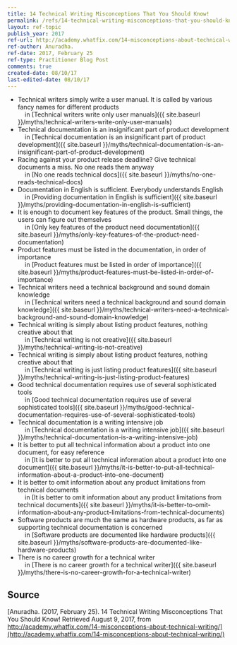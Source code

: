 ```yaml
---
title: 14 Technical Writing Misconceptions That You Should Know!
permalink: /refs/14-technical-writing-misconceptions-that-you-should-know
layout: ref-topic
publish_year: 2017
ref-url: http://academy.whatfix.com/14-misconceptions-about-technical-writing/
ref-author: Anuradha.
ref-date: 2017, February 25
ref-type: Practitioner Blog Post
comments: true
created-date: 08/10/17
last-edited-date: 08/10/17
---
```


* Technical writers simply write a user manual. It is called by various fancy names for different products<br />&nbsp;&nbsp;&nbsp;&nbsp;in [Technical writers write only user manuals]({{ site.baseurl }}/myths/technical-writers-write-only-user-manuals)
* Technical documentation is an insignificant part of product development<br />&nbsp;&nbsp;&nbsp;&nbsp;in [Technical documentation is an insignificant part of product development]({{ site.baseurl }}/myths/technical-documentation-is-an-insignificant-part-of-product-development)
* Racing against your product release deadline? Give technical documents a miss. No one reads them anyway<br />&nbsp;&nbsp;&nbsp;&nbsp;in [No one reads technical docs]({{ site.baseurl }}/myths/no-one-reads-technical-docs)
* Documentation in English is sufficient. Everybody understands English<br />&nbsp;&nbsp;&nbsp;&nbsp;in [Providing documentation in English is sufficient]({{ site.baseurl }}/myths/providing-documentation-in-english-is-sufficient)
* It is enough to document key features of the product. Small things, the users can figure out themselves<br />&nbsp;&nbsp;&nbsp;&nbsp;in [Only key features of the product need documentation]({{ site.baseurl }}/myths/only-key-features-of-the-product-need-documentation)
* Product features must be listed in the documentation, in order of importance<br />&nbsp;&nbsp;&nbsp;&nbsp;in [Product features must be listed in order of importance]({{ site.baseurl }}/myths/product-features-must-be-listed-in-order-of-importance)
* Technical writers need a technical background and sound domain knowledge<br />&nbsp;&nbsp;&nbsp;&nbsp;in [Technical writers need a technical background and sound domain knowledge]({{ site.baseurl }}/myths/technical-writers-need-a-technical-background-and-sound-domain-knowledge)
* Technical writing is simply about listing product features, nothing creative about that<br />&nbsp;&nbsp;&nbsp;&nbsp;in [Technical writing is not creative]({{ site.baseurl }}/myths/technical-writing-is-not-creative)
* Technical writing is simply about listing product features, nothing creative about that<br />&nbsp;&nbsp;&nbsp;&nbsp;in [Technical writing is just listing product features]({{ site.baseurl }}/myths/technical-writing-is-just-listing-product-features)
* Good technical documentation requires use of several sophisticated tools<br />&nbsp;&nbsp;&nbsp;&nbsp;in [Good technical documentation requires use of several sophisticated tools]({{ site.baseurl }}/myths/good-technical-documentation-requires-use-of-several-sophisticated-tools)
* Technical documentation is a writing intensive job<br />&nbsp;&nbsp;&nbsp;&nbsp;in [Technical documentation is a writing intensive job]({{ site.baseurl }}/myths/technical-documentation-is-a-writing-intensive-job)
* It is better to put all technical information about a product into one document, for easy reference<br />&nbsp;&nbsp;&nbsp;&nbsp;in [It is better to put all technical information about a product into one document]({{ site.baseurl }}/myths/it-is-better-to-put-all-technical-information-about-a-product-into-one-document)
* It is better to omit information about any product limitations from technical documents<br />&nbsp;&nbsp;&nbsp;&nbsp;in [It is better to omit information about any product limitations from technical documents]({{ site.baseurl }}/myths/it-is-better-to-omit-information-about-any-product-limitations-from-technical-documents)
* Software products are much the same as hardware products, as far as supporting technical documentation is concerned<br />&nbsp;&nbsp;&nbsp;&nbsp;in [Software products are documented like hardware products]({{ site.baseurl }}/myths/software-products-are-documented-like-hardware-products)
* There is no career growth for a technical writer<br />&nbsp;&nbsp;&nbsp;&nbsp;in [There is no career growth for a technical writer]({{ site.baseurl }}/myths/there-is-no-career-growth-for-a-technical-writer)

## Source

[Anuradha. (2017, February 25). 14 Technical Writing Misconceptions That You Should Know! Retrieved August 9, 2017, from http://academy.whatfix.com/14-misconceptions-about-technical-writing/](http://academy.whatfix.com/14-misconceptions-about-technical-writing/)
